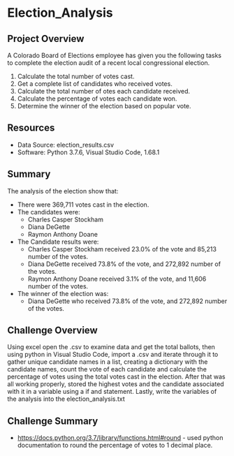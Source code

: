 # Election_Analysis

## Project Overview
A Colorado Board of Elections employee has given you the following tasks to complete the election audit of a recent local congressional election.

1. Calculate the total number of votes cast.
2. Get a complete list of candidates who received votes.
3. Calculate the total number of otes each candidate received.
4. Calculate the percentage of votes each candidate won.
5. Determine the winner of the election based on popular vote.

## Resources
- Data Source: election_results.csv
- Software: Python 3.7.6, Visual Studio Code, 1.68.1

## Summary
The analysis of the election show that:
- There were 369,711 votes cast in the election.
- The candidates were:
  - Charles Casper Stockham
  - Diana DeGette
  - Raymon Anthony Doane
- The Candidate results were:
  - Charles Casper Stockham received 23.0% of the vote and 85,213 number of the votes.
  - Diana DeGette received 73.8% of the vote, and 272,892 number of the votes.
  - Raymon Anthony Doane received 3.1% of the vote, and 11,606 number of the votes.
- The winner of the election was:
  - Diana DeGette who received 73.8% of the vote, and 272,892 number of the votes.
  
## Challenge Overview
Using excel open the .csv to examine data and get the total ballots, then using python in Visual Studio Code, import a .csv and iterate through it to gather unique candidate names in a list, creating a dictionary with the candidate names, count the vote of each candidate and calculate the percentage of votes using the total votes cast in the election. After that was all working properly, stored the highest votes and the candidate associated with it in a variable using a if and statement. Lastly, write the variables of the analysis into the election_analysis.txt

## Challenge Summary
- https://docs.python.org/3.7/library/functions.html#round -  used python documentation to round the percentage of votes to 1 decimal place.

